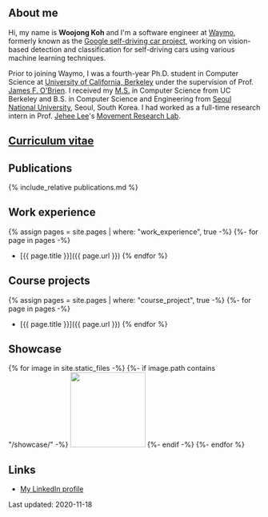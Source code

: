 ## About me
Hi, my name is **Woojong Koh** and I'm a software engineer at [Waymo](https://waymo.com), formerly known as the [Google self-driving car project](https://www.google.com/selfdrivingcar), working on vision-based detection and classification for self-driving cars using various machine learning techniques. 

Prior to joining Waymo, I was a fourth-year Ph.D. student in Computer Science at [University of California, Berkeley](http://www.berkeley.edu) under the supervision of Prof. [James F. O'Brien](http://www.cs.berkeley.edu/~job). I received my [M.S.](https://cal.berkeley.edu/wjkoh) in Computer Science from UC Berkeley and B.S. in Computer Science and Engineering from [Seoul National University](http://en.snu.ac.kr), Seoul, South Korea. I had worked as a full-time research intern in Prof. [Jehee Lee](http://mrl.snu.ac.kr/~jehee)'s [Movement Research Lab](http://mrl.snu.ac.kr).

## [Curriculum vitae](./assets/wjkoh-cv-public.pdf)

## Publications
{% include_relative publications.md %}

## Work experience
{% assign pages = site.pages | where: "work_experience", true -%}
{%- for page in pages -%}
 * [{{ page.title }}]({{ page.url }})
{% endfor %}

## Course projects
{% assign pages = site.pages | where: "course_project", true -%}
{%- for page in pages -%}
 * [{{ page.title }}]({{ page.url }})
{% endfor %}

## Showcase
{% for image in site.static_files -%}
{%- if image.path contains "/showcase/" -%}
<img src="{{ image.path }}" height="150"> 
{%- endif -%}
{%- endfor %}

## Links
 * [My LinkedIn profile](https://www.linkedin.com/in/wjkoh)

Last updated: 2020-11-18
